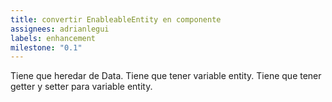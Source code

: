 ```yaml
---
title: convertir EnableableEntity en componente
assignees: adrianlegui
labels: enhancement
milestone: "0.1"
---
```

Tiene que heredar de Data. Tiene que tener variable entity. Tiene que tener getter y setter para variable entity.
